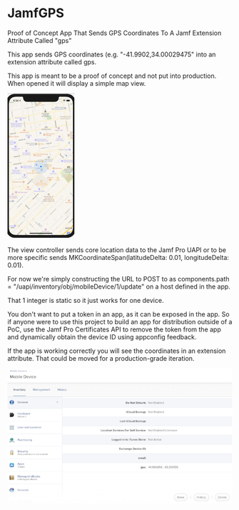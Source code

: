 # JamfGPS
Proof of Concept App That Sends GPS Coordinates To A Jamf Extension Attribute Called "gps"

This app sends GPS coordinates (e.g. "-41.9902,34.00029475" into an extension attribute called gps. 

This app is meant to be a proof of concept and not put into production. When opened it will display a simple map view.

![alt text](https://github.com/krypted/JamfGPS/blob/master/JamfGPSScreen.png)

The view controller sends core location data to the Jamf Pro UAPI or to be more specific sends MKCoordinateSpan(latitudeDelta: 0.01, longitudeDelta: 0.01).

For now we're simply constructing the URL to POST to as components.path = "/uapi/inventory/obj/mobileDevice/1/update" on a host defined in the app. 

That 1 integer is static so it just works for one device. 

You don't want to put a token in an app, as it can be exposed in the app. So if anyone were to use this project to build an app for distribution outside of a PoC, use the Jamf Pro Certificates API to remove the token from the app and dynamically obtain the device ID using appconfig feedback.

If the app is working correctly you will see the coordinates in an extension attribute. That could be moved for a production-grade iteration. 

![alt text](https://github.com/krypted/JamfGPS/blob/master/jamfwithgps.png)
  
